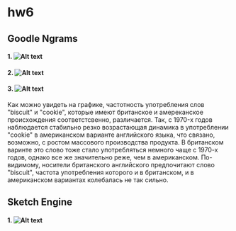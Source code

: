 # hw6
## Goodle Ngrams
#### 1. ![Alt text](https://pp.userapi.com/c846520/v846520195/1e275/Air5Ftn9_0M.jpg)

#### 2. ![Alt text](https://pp.userapi.com/c846520/v846520195/1e27e/VXr7S5WTtu0.jpg)

#### 3. ![Alt text](https://pp.userapi.com/c846520/v846520195/1e287/1rfrkgUO1Pg.jpg)
Как можно увидеть на графике, частотность употребления слов "biscuit" и "cookie", которые имеют британское и амереканское происхождения соответстсвенно, различается. Так, c 1970-х годов наблюдается стабильно резко возрастающая динамика в употреблении "cookie" в американском варианте английского языка, что связано, возможно, с ростом массового производства продукта. В британском варинте это слово тоже стало употребляться немного чаще с 1970-х годов, однако все же значительно реже, чем в американском. По-видимому, носители британского английского предпочитают слово "biscuit", частота употребления которого и в британском, и в американском вариантах колебалась не так сильно. 

## Sketch Engine
#### 1. ![Alt text](https://pp.userapi.com/c846520/v846520195/1e327/SFvDnt9x6Ig.jpg)
